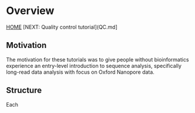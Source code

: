 # Overview 

[HOME](index.md)
[NEXT: Quality control tutorial](QC.md]

## Motivation
The motivation for these tutorials was to give people without bioinformatics experience an entry-level introduction to sequence analysis, specifically long-read data analysis with focus on Oxford Nanopore data. 

## Structure
Each


